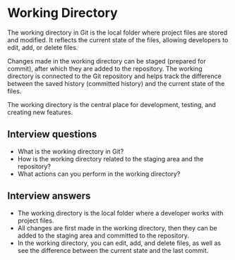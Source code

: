 # Working Directory

The working directory in Git is the local folder where project files are stored and modified. It reflects the current state of the files, allowing developers to edit, add, or delete files.

Changes made in the working directory can be staged (prepared for commit), after which they are added to the repository. The working directory is connected to the Git repository and helps track the difference between the saved history (committed history) and the current state of the files.

The working directory is the central place for development, testing, and creating new features.

## Interview questions

- What is the working directory in Git?
- How is the working directory related to the staging area and the repository?
- What actions can you perform in the working directory?

## Interview answers

- The working directory is the local folder where a developer works with project files.
- All changes are first made in the working directory, then they can be added to the staging area and committed to the repository.
- In the working directory, you can edit, add, and delete files, as well as see the difference between the current state and the last commit.
